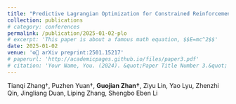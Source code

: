 ```yaml
---
title: "Predictive Lagrangian Optimization for Constrained Reinforcement Learning"
collection: publications
# category: conferences
permalink: /publication/2025-01-02-plo
# excerpt: 'This paper is about a famous math equation, $$E=mc^2$$'
date: 2025-01-02
venue: '⚙️🧠 arXiv preprint:2501.15217'
# paperurl: 'http://academicpages.github.io/files/paper3.pdf'
# citation: 'Your Name, You. (2024). &quot;Paper Title Number 3.&quot; <i>GitHub Journal of Bugs</i>. 1(3).'
---
```


Tianqi Zhang†, Puzhen Yuan†, **Guojian Zhan†**, Ziyu Lin, Yao Lyu, Zhenzhi Qin, Jingliang Duan, Liping Zhang, Shengbo Eben Li
